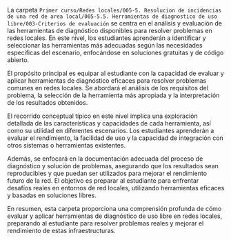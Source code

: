 La carpeta `Primer curso/Redes locales/005-5. Resolucion de incidencias de una red de area local/005-5.5. Herramientas de diagnostico de uso libre/003-Criterios de evaluación` se centra en el análisis y evaluación de las herramientas de diagnóstico disponibles para resolver problemas en redes locales. En este nivel, los estudiantes aprenderán a identificar y seleccionar las herramientas más adecuadas según las necesidades específicas del escenario, enfocándose en soluciones gratuitas y de código abierto.

El propósito principal es equipar al estudiante con la capacidad de evaluar y aplicar herramientas de diagnóstico eficaces para resolver problemas comunes en redes locales. Se abordará el análisis de los requisitos del problema, la selección de la herramienta más apropiada y la interpretación de los resultados obtenidos.

El recorrido conceptual típico en este nivel implica una exploración detallada de las características y capacidades de cada herramienta, así como su utilidad en diferentes escenarios. Los estudiantes aprenderán a evaluar el rendimiento, la facilidad de uso y la capacidad de integración con otros sistemas o herramientas existentes.

Además, se enfocará en la documentación adecuada del proceso de diagnóstico y solución de problemas, asegurando que los resultados sean reproducibles y que puedan ser utilizados para mejorar el rendimiento futuro de la red. El objetivo es preparar al estudiante para enfrentar desafíos reales en entornos de red locales, utilizando herramientas eficaces y basadas en soluciones libres.

En resumen, esta carpeta proporciona una comprensión profunda de cómo evaluar y aplicar herramientas de diagnóstico de uso libre en redes locales, preparando al estudiante para resolver problemas reales y mejorar el rendimiento de estas infraestructuras.
